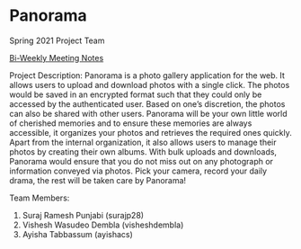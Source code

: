 # Panorama
Spring 2021 Project Team

[Bi-Weekly Meeting Notes](docs/meetings)

Project Description:
Panorama is a photo gallery application for the web. It allows users to upload and download photos with a single click. The photos would be saved in an encrypted format such that they could only be accessed by the authenticated user. Based on one’s discretion, the photos can also be shared with other users. Panorama will be your own little world of cherished memories and to ensure these memories are always accessible, it organizes your photos and retrieves the required ones quickly. Apart from the internal organization, it also allows users to manage their photos by creating their own albums. With bulk uploads and downloads, Panorama would ensure that you do not miss out on any photograph or information conveyed via photos. 
Pick your camera, record your daily drama, the rest will be taken care by Panorama!

Team Members:
1. Suraj Ramesh Punjabi (surajp28)
2. Vishesh Wasudeo Dembla (visheshdembla)
3. Ayisha Tabbassum (ayishacs)


